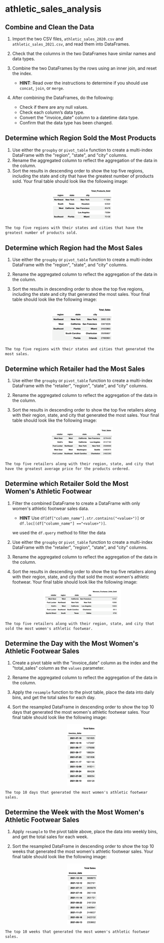 # athletic_sales_analysis
## Combine and Clean the Data
1. Import the two CSV files, ```athletic_sales_2020.csv``` and ```athletic_sales_2021.csv```, and read them into DataFrames.

2. Check that the columns in the two DataFrames have similar names and data types.

3. Combine the two DataFrames by the rows using an inner join, and reset the index.

    - **HINT**: Read over the instructions to determine if you should use ```concat```, ```join```, or ```merge```.

4. After combining the DataFrames, do the following:

    - Check if there are any null values.
    - Check each column’s data type.
    - Convert the "invoice_date" column to a datetime data type.
    - Confirm that the data type has been changed.

## Determine which Region Sold the Most Products
1. Use either the ```groupby``` or ```pivot_table``` function to create a multi-index DataFrame with the "region", "state", and "city" columns.
2. Rename the aggregated column to reflect the aggregation of the data in the column.
3. Sort the results in descending order to show the top five regions, including the state and city that have the greatest number of products sold. Your final table should look like the following image:
<div style="text-align:center;">
<img src='images/image.png' width=40% align='middle'>
</div>
    
    The top five regions with their states and cities that have the greatest number of products sold.

## Determine which Region had the Most Sales
1. Use either the ```groupby``` or ```pivot_table``` function to create a multi-index DataFrame with the "region", "state", and "city" columns.

2. Rename the aggregated column to reflect the aggregation of the data in the column.

3. Sort the results in descending order to show the top five regions, including the state and city that generated the most sales. Your final table should look like the following image:
<div style="text-align:center;">
<img src='images/image-1.png' width=40% align='middle'>
</div>

    The top five regions with their states and cities that generated the most sales.


## Determine which Retailer had the Most Sales
1. Use either the ```groupby``` or ```pivot_table``` function to create a multi-index DataFrame with the "retailer", "region", "state", and "city" columns.

2. Rename the aggregated column to reflect the aggregation of the data in the column.

3. Sort the results in descending order to show the top five retailers along with their region, state, and city that generated the most sales. Your final table should look like the following image:
<div style="text-align:center;">
<img src='images/image-2.png' width=40% align='middle'>
</div>
    
    The top five retailers along with their region, state, and city that have the greatest average price for the products ordered.

## Determine which Retailer Sold the Most Women's Athletic Footwear
1. Filter the combined DataFrame to create a DataFrame with only women's athletic footwear sales data.
    - **HINT** Use ```df[df["column_name"].str.contains("<value>")]``` or ```df.loc[(df["column_name"] =="<value>")]```.
    <div style="text-align:center;">
    
    </div>

    we used the ```df.query``` method to filter the data
2. Use either the ```groupby``` or ```pivot_table``` function to create a multi-index DataFrame with the "retailer", "region", "state", and "city" columns.
3. Rename the aggregated column to reflect the aggregation of the data in the column.

4. Sort the results in descending order to show the top five retailers along with their region, state, and city that sold the most women's athletic footwear. Your final table should look like the following image:
<div style="text-align:center;">
<img src='images/image-3.png' width=50% align='middle'>
</div>

    The top five retailers along with their region, state, and city that sold the most women's athletic footwear.

## Determine the Day with the Most Women's Athletic Footwear Sales
1. Create a pivot table with the "invoice_date" column as the index and the "total_sales" column as the ```values``` parameter.

2. Rename the aggregated column to reflect the aggregation of the data in the column.

3. Apply the ```resample``` function to the pivot table, place the data into daily bins, and get the total sales for each day.

4. Sort the resampled DataFrame in descending order to show the top 10 days that generated the most women's athletic footwear sales. Your final table should look like the following image:

<div style="text-align:center;">
<img src='images/image-4.png' width=20% align='middle'>
</div>

    The top 10 days that generated the most women's athletic footwear sales.

## Determine the Week with the Most Women's Athletic Footwear Sales
1. Apply ```resample``` to the pivot table above, place the data into weekly bins, and get the total sales for each week.

2. Sort the resampled DataFrame in descending order to show the top 10 weeks that generated the most women's athletic footwear sales. Your final table should look like the following image:

<div style="text-align:center;">
<img src='images/image-5.png' width=20% align='middle'>
</div>

    The top 10 weeks that generated the most women's athletic footwear sales.
